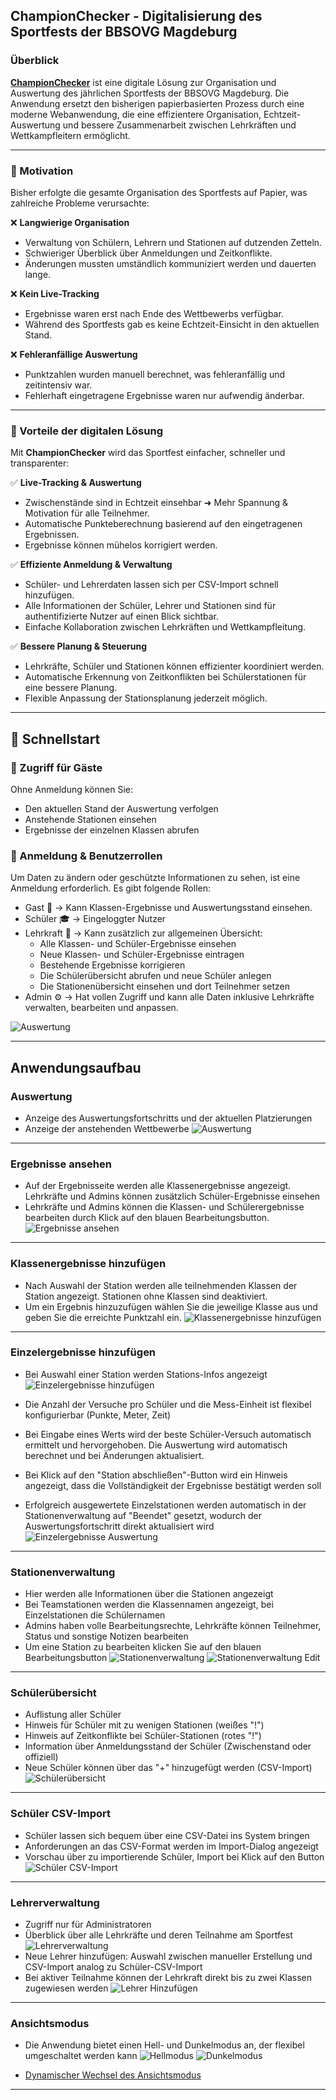 ## ChampionChecker - Digitalisierung des Sportfests der BBSOVG Magdeburg

### Überblick

**[ChampionChecker](https://championchecker-bbsovg.azurewebsites.net/ChampionChecker.UI/MVC/View/home.php)** ist eine digitale Lösung zur Organisation und Auswertung des jährlichen Sportfests der BBSOVG Magdeburg. Die Anwendung ersetzt den bisherigen papierbasierten Prozess durch eine moderne Webanwendung, die eine effizientere Organisation, Echtzeit-Auswertung und bessere Zusammenarbeit zwischen Lehrkräften und Wettkampfleitern ermöglicht.

---

### 🎯 Motivation

Bisher erfolgte die gesamte Organisation des Sportfests auf Papier, was zahlreiche Probleme verursachte:

❌ **Langwierige Organisation**
- Verwaltung von Schülern, Lehrern und Stationen auf dutzenden Zetteln.
- Schwieriger Überblick über Anmeldungen und Zeitkonflikte.
- Änderungen mussten umständlich kommuniziert werden und dauerten lange.

❌ **Kein Live-Tracking**
- Ergebnisse waren erst nach Ende des Wettbewerbs verfügbar.
- Während des Sportfests gab es keine Echtzeit-Einsicht in den aktuellen Stand.

❌ **Fehleranfällige Auswertung**
- Punktzahlen wurden manuell berechnet, was fehleranfällig und zeitintensiv war.
- Fehlerhaft eingetragene Ergebnisse waren nur aufwendig änderbar.

---

### 🚀 Vorteile der digitalen Lösung

Mit **ChampionChecker** wird das Sportfest einfacher, schneller und transparenter:

✅ **Live-Tracking & Auswertung**
- Zwischenstände sind in Echtzeit einsehbar ➜ Mehr Spannung & Motivation für alle Teilnehmer.
- Automatische Punkteberechnung basierend auf den eingetragenen Ergebnissen.
- Ergebnisse können mühelos korrigiert werden.

✅ **Effiziente Anmeldung & Verwaltung**
- Schüler- und Lehrerdaten lassen sich per CSV-Import schnell hinzufügen.
- Alle Informationen der Schüler, Lehrer und Stationen sind für authentifizierte Nutzer auf einen Blick sichtbar.
- Einfache Kollaboration zwischen Lehrkräften und Wettkampfleitung.

✅ **Bessere Planung & Steuerung**
- Lehrkräfte, Schüler und Stationen können effizienter koordiniert werden.
- Automatische Erkennung von Zeitkonflikten bei Schülerstationen für eine bessere Planung.
- Flexible Anpassung der Stationsplanung jederzeit möglich.

---

## 🚀 Schnellstart

### 🔹 Zugriff für Gäste

Ohne Anmeldung können Sie:
- Den aktuellen Stand der Auswertung verfolgen
- Anstehende Stationen einsehen
- Ergebnisse der einzelnen Klassen abrufen

### 🔹 Anmeldung & Benutzerrollen

Um Daten zu ändern oder geschützte Informationen zu sehen, ist eine Anmeldung erforderlich. Es gibt folgende Rollen:
- Gast 🏁 → Kann Klassen-Ergebnisse und Auswertungsstand einsehen.
- Schüler 🎓 → Eingeloggter Nutzer
- Lehrkraft 🏫 → Kann zusätzlich zur allgemeinen Übersicht:
  - Alle Klassen- und Schüler-Ergebnisse einsehen
  - Neue Klassen- und Schüler-Ergebnisse eintragen
  - Bestehende Ergebnisse korrigieren
  - Die Schülerübersicht abrufen und neue Schüler anlegen
  - Die Stationenübersicht einsehen und dort Teilnehmer setzen
- Admin ⚙️ → Hat vollen Zugriff und kann alle Daten inklusive Lehrkräfte verwalten, bearbeiten und anpassen.

![Auswertung](resources/documentation-images/profile.png)


---

## Anwendungsaufbau

### Auswertung
- Anzeige des Auswertungsfortschritts und der aktuellen Platzierungen 
- Anzeige der anstehenden Wettbewerbe
  ![Auswertung](resources/documentation-images/auswertung.png)

---

### Ergebnisse ansehen
- Auf der Ergebnisseite werden alle Klassenergebnisse angezeigt. Lehrkräfte und Admins können zusätzlich Schüler-Ergebnisse einsehen
- Lehrkräfte und Admins können die Klassen- und Schülerergebnisse bearbeiten durch Klick auf den blauen Bearbeitungsbutton.
  ![Ergebnisse ansehen](resources/documentation-images/ergebnis-ansicht.png)

---

### Klassenergebnisse hinzufügen
- Nach Auswahl der Station werden alle teilnehmenden Klassen der Station angezeigt. Stationen ohne Klassen sind deaktiviert.
- Um ein Ergebnis hinzuzufügen wählen Sie die jeweilige Klasse aus und geben Sie die erreichte Punktzahl ein.
  ![Klassenergebnisse hinzufügen](resources/documentation-images/klassenpunkte-eintragen.png)

---

### Einzelergebnisse hinzufügen
- Bei Auswahl einer Station werden Stations-Infos angezeigt
  ![Einzelergebnisse hinzufügen](resources/documentation-images/einzelergebnis-info.png)

- Die Anzahl der Versuche pro Schüler und die Mess-Einheit ist flexibel konfigurierbar (Punkte, Meter, Zeit)
- Bei Eingabe eines Werts wird der beste Schüler-Versuch automatisch ermittelt und hervorgehoben. Die Auswertung wird automatisch berechnet und bei Änderungen aktualisiert.
- Bei Klick auf den "Station abschließen"-Button wird ein Hinweis angezeigt, dass die Vollständigkeit der Ergebnisse bestätigt werden soll
- Erfolgreich ausgewertete Einzelstationen werden automatisch in der Stationenverwaltung auf "Beendet" gesetzt, wodurch der Auswertungsfortschritt direkt aktualisiert wird
  ![Einzelergebnisse Auswertung](resources/documentation-images/einzelergebnis-auswertung.png)

---

### Stationenverwaltung
- Hier werden alle Informationen über die Stationen angezeigt
- Bei Teamstationen werden die Klassennamen angezeigt, bei Einzelstationen die Schülernamen
- Admins haben volle Bearbeitungsrechte, Lehrkräfte können Teilnehmer, Status und sonstige Notizen bearbeiten
- Um eine Station zu bearbeiten klicken Sie auf den blauen Bearbeitungsbutton
  ![Stationenverwaltung](resources/documentation-images/stationsverwaltung.png)
  ![Stationenverwaltung Edit](resources/documentation-images/stationsverwaltung-edit.png)

---

### Schülerübersicht
- Auflistung aller Schüler
- Hinweis für Schüler mit zu wenigen Stationen (weißes "!")
- Hinweis auf Zeitkonflikte bei Schüler-Stationen (rotes "!")
- Information über Anmeldungsstand der Schüler (Zwischenstand oder offiziell)
- Neue Schüler können über das "+" hinzugefügt werden (CSV-Import)
  ![Schülerübersicht](resources/documentation-images/schülerübersicht.png)

---

### Schüler CSV-Import
- Schüler lassen sich bequem über eine CSV-Datei ins System bringen
- Anforderungen an das CSV-Format werden im Import-Dialog angezeigt
- Vorschau über zu importierende Schüler, Import bei Klick auf den Button
  ![Schüler CSV-Import](resources/documentation-images/csv-schüler.png)

---

### Lehrerverwaltung
- Zugriff nur für Administratoren
- Überblick über alle Lehrkräfte und deren Teilnahme am Sportfest
  ![Lehrerverwaltung](resources/documentation-images/lehrerverwaltung.png)
- Neue Lehrer hinzufügen: Auswahl zwischen manueller Erstellung und CSV-Import analog zu Schüler-CSV-Import
- Bei aktiver Teilnahme können der Lehrkraft direkt bis zu zwei Klassen zugewiesen werden
  ![Lehrer Hinzufügen](resources/documentation-images/lehrer-hinzufügen.png)

---

### Ansichtsmodus
- Die Anwendung bietet einen Hell- und Dunkelmodus an, der flexibel umgeschaltet werden kann
  ![Hellmodus](resources/documentation-images/lightmode.png)
  ![Dunkelmodus](resources/documentation-images/darkmode.png)

- [Dynamischer Wechsel des Ansichtsmodus](resources/documentation-images/championchecker-view.mp4)

---

